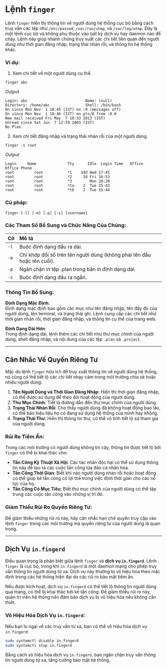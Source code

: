 
# Lệnh `finger`

Lệnh `finger` hiển thị thông tin về người dùng hệ thống cục bộ bằng cách truy vấn các tệp như `/etc/passwd`, `/var/run/utmp`, và `/var/log/wtmp`. Đây là một lệnh cục bộ và không phụ thuộc vào bất kỳ dịch vụ hay daemon nào để chạy. Lệnh này giúp nhanh chóng truy xuất các chi tiết liên quan đến người dùng như thời gian đăng nhập, trạng thái nhàn rỗi, và thông tin hệ thống khác.

### Ví dụ:

1. Xem chi tiết về một người dùng cụ thể.

```
finger abc
```

*Output*
```
Login: abc                          Name: (null)
Directory: /home/abc                Shell: /bin/bash
On since Mon Nov  1 18:45 (IST) on :0 (messages off)
On since Mon Nov  1 18:46 (IST) on pts/0 from :0.0
New mail received Fri May  7 10:33 2013 (IST)
Unread since Sat Jun  7 12:59 2003 (IST)
No Plan.
```

2. Xem chi tiết đăng nhập và trạng thái nhàn rỗi của một người dùng.

```
finger -s root
```

*Output*
```
Login     Name       		Tty      Idle  Login Time   Office     Office Phone
root         root           *1    19d Wed 17:45
root         root           *2     3d Fri 16:53
root         root           *3        Mon 20:20
root         root           *ta    2  Tue 15:43
root         root           *tb    2  Tue 15:44
```

### Cú pháp:

```
finger [-l] [-m] [-p] [-s] [username]
```

### Các Tham Số Bổ Sung và Chức Năng Của Chúng:

| **Cờ** | **Mô tả** |
|:---|:---|
| `-l` | Buộc định dạng đầu ra dài. |
| `-m` | Chỉ khớp đối số trên tên người dùng (không phải tên đầu hoặc tên cuối). |
| `-p` | Ngăn chặn in tệp .plan trong bản in định dạng dài. |
| `-s` | Buộc định dạng đầu ra ngắn. |

### Thông Tin Bổ Sung:

**Định Dạng Mặc Định**:  
Định dạng mặc định bao gồm các mục như tên đăng nhập, tên đầy đủ của người dùng, tên terminal, và trạng thái ghi. Lệnh cung cấp các chi tiết như thời gian nhàn rỗi, thời gian đăng nhập, và thông tin cụ thể của trang web.

**Định Dạng Dài Hơn**:  
Trong định dạng dài, lệnh thêm các chi tiết như thư mục chính của người dùng, shell đăng nhập, và nội dung của các tệp `.plan` và `.project`.

---

## Cân Nhắc Về Quyền Riêng Tư

Mặc dù lệnh `finger` hữu ích để truy xuất thông tin về người dùng hệ thống, nó cũng có thể tiết lộ các chi tiết nhạy cảm trong môi trường chia sẻ hoặc nhiều người dùng:

1. **Tên Người Dùng và Thời Gian Đăng Nhập**: Hiển thị thời gian đăng nhập, có thể được sử dụng để theo dõi hoạt động của người dùng.
2. **Thư Mục Chính**: Tiết lộ đường dẫn đến thư mục chính của người dùng.
3. **Trạng Thái Nhàn Rỗi**: Cho thấy người dùng đã không hoạt động bao lâu, có thể báo hiệu liệu họ có đang sử dụng hệ thống của mình hay không.
4. **Trạng Thái Thư**: Hiển thị thông tin thư, có thể vô tình tiết lộ sự tham gia của người dùng.

### Rủi Ro Tiềm Ẩn:
Trong các môi trường có người dùng không tin cậy, thông tin được tiết lộ bởi `finger` có thể bị khai thác cho:

- **Tấn Công Kỹ Thuật Xã Hội**: Các tác nhân độc hại có thể sử dụng thông tin này để tạo ra các cuộc tấn công lừa đảo cá nhân hóa.
- **Tấn Công Thời Gian**: Biết khi nào người dùng nhàn rỗi hoặc hoạt động có thể giúp kẻ tấn công có lợi thế trong việc định thời gian cho các nỗ lực của họ.
- **Tấn Công Có Mục Tiêu**: Biết thư mục chính của người dùng có thể tập trung các cuộc tấn công vào những vị trí đó.

### Giảm Thiểu Rủi Ro Quyền Riêng Tư:
Để giảm thiểu những rủi ro này, hãy cân nhắc hạn chế quyền truy cập vào lệnh `finger` trong các môi trường mà quyền riêng tư của người dùng là quan trọng.

---

## Dịch Vụ `in.fingerd`

Điều quan trọng là phân biệt giữa lệnh `finger` và **dịch vụ `in.fingerd`**. Lệnh `finger` là cục bộ, trong khi `in.fingerd` là một daemon mạng cho phép truy vấn thông tin người dùng từ xa. Dịch vụ này thường bị vô hiệu hóa theo mặc định trong các hệ thống hiện đại do các rủi ro bảo mật tiềm ẩn.

Nếu được kích hoạt, dịch vụ `in.fingerd` có thể tiết lộ thông tin người dùng qua mạng, có thể bị khai thác bởi kẻ tấn công. Để giảm thiểu rủi ro này, quản trị viên hệ thống nên đảm bảo dịch vụ bị vô hiệu hóa nếu không cần thiết.

### Vô Hiệu Hóa Dịch Vụ `in.fingerd`:

Nếu bạn lo ngại về các truy vấn từ xa, bạn có thể vô hiệu hóa dịch vụ `in.fingerd`:

```bash
sudo systemctl disable in.fingerd
sudo systemctl stop in.fingerd
```

Bằng cách vô hiệu hóa dịch vụ `in.fingerd`, bạn ngăn chặn truy vấn thông tin người dùng từ xa, tăng cường bảo mật hệ thống.